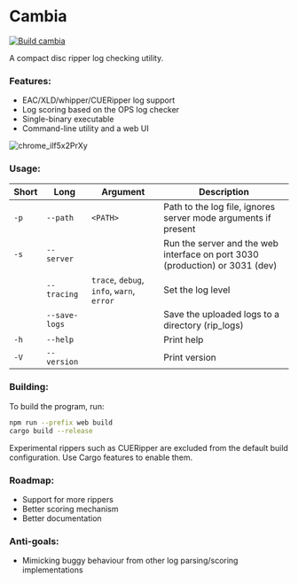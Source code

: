 # Cambia

[![Build cambia](https://github.com/arg274/cambia/actions/workflows/main.yml/badge.svg)](https://github.com/arg274/cambia/actions/workflows/main.yml)

A compact disc ripper log checking utility.

### Features:
- EAC/XLD/whipper/CUERipper log support
- Log scoring based on the OPS log checker
- Single-binary executable
- Command-line utility and a web UI

![chrome_ilf5x2PrXy](https://github.com/arg274/cambia/assets/4648027/9d2ddb93-ba6f-4bfd-af99-1b02245f2c19)

### Usage:
| Short | Long           | Argument    | Description                                         |
|-------|----------------|-------------|-----------------------------------------------------|
| `-p`  | `--path`       | `<PATH>`    | Path to the log file, ignores server mode arguments if present |
| `-s`  | `--server`     |             | Run the server and the web interface on port 3030 (production) or 3031 (dev)               |
|       | `--tracing`    | `trace`, `debug`, `info`, `warn`, `error` | Set the log level                                   |
|       | `--save-logs`       |             | Save the uploaded logs to a directory (rip_logs)                  |
| `-h`  | `--help`       |             | Print help                                          |
| `-V`  | `--version`    |             | Print version                                       |


### Building:
To build the program, run:
```sh
npm run --prefix web build
cargo build --release
```

Experimental rippers such as CUERipper are excluded from the default build configuration. Use Cargo features to enable them.

### Roadmap:
- Support for more rippers
- Better scoring mechanism
- Better documentation

### Anti-goals:
- Mimicking buggy behaviour from other log parsing/scoring implementations
